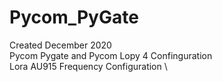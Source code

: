 # Pycom_PyGate
Created December 2020 \
Pycom Pygate and Pycom Lopy 4 Confinguration \
Lora AU915 Frequency Configuration \

